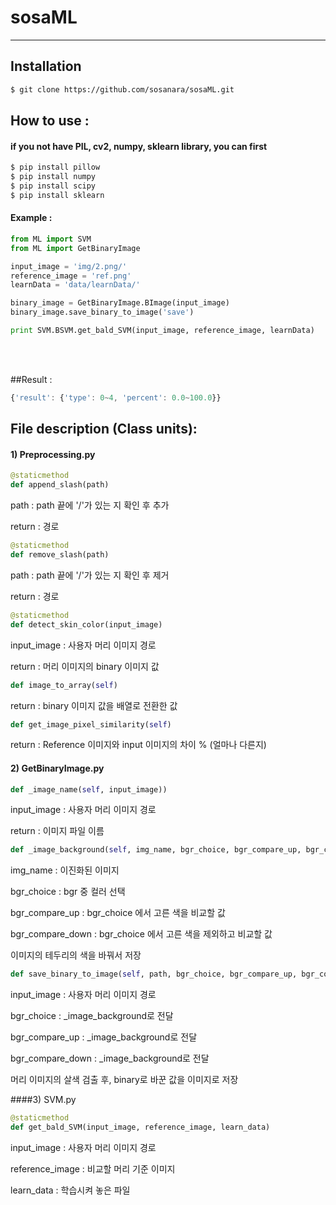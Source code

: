 # sosaML
---

## Installation
```sh
$ git clone https://github.com/sosanara/sosaML.git
```

## How to use :
#### if you not have **PIL**, **cv2**, **numpy**, **sklearn** library, you can first
```sh
$ pip install pillow
$ pip install numpy
$ pip install scipy
$ pip install sklearn
```
#### Example :
```python
from ML import SVM
from ML import GetBinaryImage

input_image = 'img/2.png/'
reference_image = 'ref.png'
learnData = 'data/learnData/'

binary_image = GetBinaryImage.BImage(input_image)
binary_image.save_binary_to_image('save')

print SVM.BSVM.get_bald_SVM(input_image, reference_image, learnData)
```
<br></br>

##Result :
```javascript
{'result': {'type': 0~4, 'percent': 0.0~100.0}}
```

## File description (Class units):

#### 1) Preprocessing.py

```python
@staticmethod
def append_slash(path)
```
path : path 끝에 '/'가 있는 지 확인 후 추가

return : 경로

```python
@staticmethod
def remove_slash(path)
```
path : path 끝에 '/'가 있는 지 확인 후 제거

return : 경로

```python
@staticmethod
def detect_skin_color(input_image)
```
input_image : 사용자 머리 이미지 경로

return : 머리 이미지의 binary 이미지 값

```python
def image_to_array(self)
```
return : binary 이미지 값을 배열로 전환한 값

```python
def get_image_pixel_similarity(self)
```
return : Reference 이미지와 input 이미지의 차이 % (얼마나 다른지)

#### 2) GetBinaryImage.py

```python
def _image_name(self, input_image))
````
input_image : 사용자 머리 이미지 경로

return : 이미지 파일 이름

```python
def _image_background(self, img_name, bgr_choice, bgr_compare_up, bgr_compare_down)
```
img_name : 이진화된 이미지

bgr_choice : bgr 중 컬러 선택

bgr_compare_up : bgr_choice 에서 고른 색을 비교할 값

bgr_compare_down : bgr_choice 에서 고른 색을 제외하고 비교할 값

이미지의 테두리의 색을 바꿔서 저장

```python
def save_binary_to_image(self, path, bgr_choice, bgr_compare_up, bgr_compare_down)
```
input_image : 사용자 머리 이미지 경로

bgr_choice : _image_background로 전달

bgr_compare_up : _image_background로 전달

bgr_compare_down : _image_background로 전달

머리 이미지의 살색 검출 후, binary로 바꾼 값을 이미지로 저장

####3) SVM.py

```python
@staticmethod
def get_bald_SVM(input_image, reference_image, learn_data)
```

input_image : 사용자 머리 이미지 경로

reference_image : 비교할 머리 기준 이미지

learn_data : 학습시켜 놓은 파일
